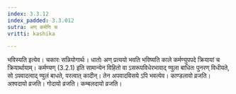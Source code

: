 ```yaml
---
index: 3.3.12
index_padded: 3.3.012
sutra: अण् कर्मणि च
vritti: kashika

---
```

भविस्यति इत्येव। चकारः सन्नियोगार्थः। धातोः अण् प्रत्ययो भवति भविष्यति काले कर्मण्युपपदे क्रियायां च क्रियार्थायाम्। कर्मण्यण् (3.2.1) इति सामान्येन विहितो वा ऽसरूपविधेरभावाद् ण्वुला बाधितः पुनरण् विधीयते, सो ऽपवादत्वाद् ण्वुलं बाधते, परत्वात् कादीन्। तेन अपवादविसये ऽपि भवत्येव। काण्डलावो व्रजति। अश्वदायो व्रजति। गोदायो व्रजति। कम्बलदायो व्रजति।